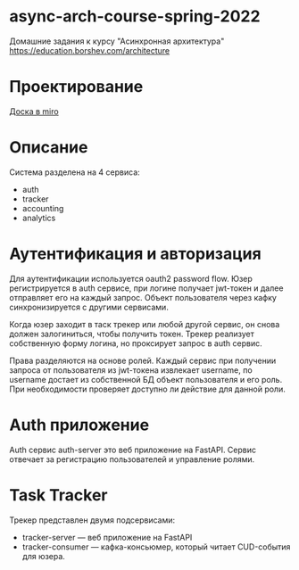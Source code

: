 # async-arch-course-spring-2022
Домашние задания к курсу "Асинхронная архитектура" https://education.borshev.com/architecture

# Проектирование
[Доска в miro](https://miro.com/app/board/uXjVO42HZfw=/?share_link_id=298398888817)

# Описание

Система разделена на 4 сервиса:
- auth
- tracker
- accounting
- analytics

# Аутентификация и авторизация
Для аутентификации используется oauth2 password flow. Юзер регистрируется в auth сервисе, при логине получает jwt-токен 
и далее отправляет его на каждый запрос. Объект пользователя через кафку синхронизируется с другими сервисами. 

Когда юзер заходит в таск трекер или любой другой сервис, он снова должен залогиниться, чтобы получить токен. Трекер 
реализует собственную форму логина, но проксирует запрос в auth сервис.

Права разделяются на основе ролей. Каждый сервис при получении запроса от пользователя из jwt-токена извлекает username, 
по username достает из собственной БД объект пользователя и его роль. При необходимости проверяет доступно ли действие 
для данной роли.

# Auth приложение
Auth сервис auth-server это веб приложение на FastAPI. Сервис отвечает за регистрацию пользователей и управление 
ролями.

# Task Tracker
Трекер представлен двумя подсервисами:
- tracker-server — веб приложение на FastAPI
- tracker-consumer — кафка-консьюмер, который читает CUD-события для юзера.
